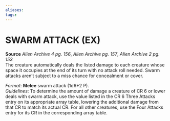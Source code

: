 ```yaml
---
aliases: 
tags: 
---
```

# SWARM ATTACK (EX)

**Source** _Alien Archive 4 pg. 156_, _Alien Archive pg. 157_, _Alien Archive 2 pg. 153_  
The creature automatically deals the listed damage to each creature whose space it occupies at the end of its turn with no attack roll needed. Swarm attacks aren’t subject to a miss chance for concealment or cover.

_Format_: **Melee** swarm attack (1d6+2 P).  
_Guidelines_: To determine the amount of damage a creature of CR 6 or lower deals with swarm attack, use the value listed in the CR 6 Three Attacks entry on its appropriate array table, lowering the additional damage from that CR to match its actual CR. For all other creatures, use the Four Attacks entry for its CR in the corresponding array table.
